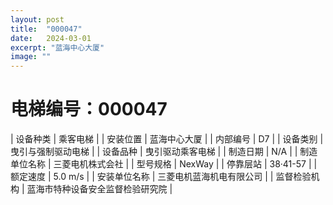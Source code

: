 ```yaml
---
layout: post
title:  "000047"
date:   2024-03-01
excerpt: "蓝海中心大厦"
image: ""
---
```


# 电梯编号：000047

| 设备种类     | 乘客电梯                             |
| 安装位置     | 蓝海中心大厦                 |
| 内部编号     | D7                 |
| 设备类别     | 曳引与强制驱动电梯               |
| 设备品种     | 曳引驱动乘客电梯                 |
| 制造日期     | N/A                 |
| 制造单位名称 | 三菱电机株式会社             |
| 型号规格     | NexWay                           |
| 停靠层站     | 38·41-57                           |
| 额定速度     | 5.0 m/s                           |
| 安装单位名称 | 三菱电机蓝海机电有限公司 |
| 监督检验机构 | 蓝海市特种设备安全监督检验研究院 |

